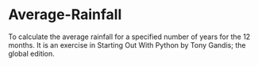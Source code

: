 # Average-Rainfall
To calculate the average rainfall for a specified number of years for the 12 months. It is an exercise in Starting Out With Python by Tony Gandis; the global edition. 
